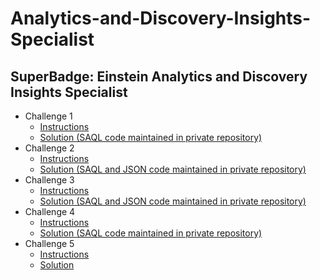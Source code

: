 # Analytics-and-Discovery-Insights-Specialist
## SuperBadge: Einstein Analytics and Discovery Insights Specialist

* Challenge 1
  *   [Instructions](https://github.com/bsharphd/Analytics_and_Discovery_Insights_Specialist/wiki/4.-Requirements-Detail-Part-1)
  *   [Solution (SAQL code maintained in private repository)](https://github.com/bsharphd/Analytics_and_Discovery_Insights_Specialist/wiki/4.1-Solution-1)
* Challenge 2
  *   [Instructions](https://github.com/bsharphd/Analytics_and_Discovery_Insights_Specialist/wiki/5.-Requirements-Detail-Part-2)
  *   [Solution (SAQL and JSON code maintained in private repository)](https://github.com/bsharphd/Analytics_and_Discovery_Insights_Specialist/wiki/5.1-Solution-2)
* Challenge 3
  *   [Instructions](https://github.com/bsharphd/Analytics_and_Discovery_Insights_Specialist/wiki/6.-Requirements-Detail-Part-3)
  *   [Solution (SAQL and JSON code maintained in private repository)](https://github.com/bsharphd/Analytics_and_Discovery_Insights_Specialist/wiki/6.1-Solution-3)
* Challenge 4
  *   [Instructions](https://github.com/bsharphd/Analytics_and_Discovery_Insights_Specialist/wiki/7.-Requirement-Detail-Part-4)
  *   [Solution (SAQL code maintained in private repository)](https://github.com/bsharphd/Analytics_and_Discovery_Insights_Specialist/wiki/7.1-Solution-4)
* Challenge 5
  *   [Instructions](https://github.com/bsharphd/Analytics_and_Discovery_Insights_Specialist/wiki/8.-Requirement-Detail-Part-5)
  *   [Solution](https://github.com/bsharphd/Analytics_and_Discovery_Insights_Specialist/wiki/8.1-Solutions-5)
